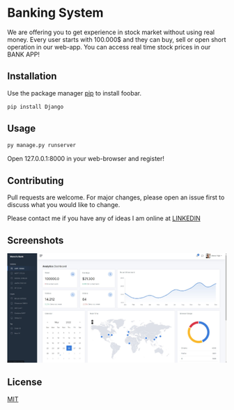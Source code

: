 # Banking System
We are offering you to get experience in stock market without using real money. Every user starts with 100.000$ and they can buy, sell or open short operation in our web-app.
You can access real time stock prices in our BANK APP!

## Installation

Use the package manager [pip](https://pip.pypa.io/en/stable/) to install foobar.

```bash
pip install Django
```

## Usage

```bash
py manage.py runserver
```
Open 127.0.0.1:8000 in your web-browser and register!
## Contributing
Pull requests are welcome. For major changes, please open an issue first to discuss what you would like to change.

Please contact me if you have any of ideas I am online at [LINKEDIN](https://www.linkedin.com/in/ahmetyigit1/)

## Screenshots
![version___0.1](https://github.com/Mens1s/Banking-System/blob/master/Real_Time.jpg?raw=true)

## License
[MIT](https://choosealicense.com/licenses/mit/)
